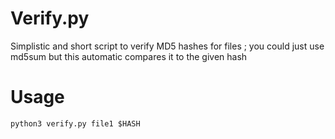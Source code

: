 # Verify.py
Simplistic and short script to verify MD5 hashes for files ; you could just use md5sum but this automatic compares it to the given hash

# Usage 
`python3 verify.py file1 $HASH` 

